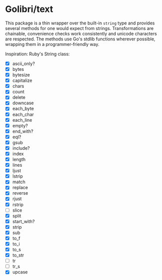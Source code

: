 # Golibri/text

This package is a thin wrapper over the built-in `string` type and provides several methods for one would expect from strings. Transformations are chainable, convenience checks work
consistently and unicode characters are respected. The methods use Go's stdlib functions wherever possible, wrapping them in a programmer-friendly way.

Inspiration: Ruby's String class:

- [x] ascii_only?
- [x] bytes
- [x] bytesize
- [x] capitalize
- [x] chars
- [x] count
- [x] delete
- [x] downcase
- [x] each_byte
- [x] each_char
- [x] each_line
- [x] empty?
- [x] end_with?
- [x] eql?
- [x] gsub
- [x] include?
- [x] index
- [x] length
- [x] lines
- [x] ljust
- [x] lstrip
- [x] match
- [x] replace
- [x] reverse
- [x] rjust
- [x] rstrip
- [ ] slice
- [x] split
- [x] start_with?
- [x] strip
- [x] sub
- [x] to_f
- [x] to_i
- [x] to_s
- [x] to_str
- [ ] tr
- [ ] tr_s
- [x] upcase